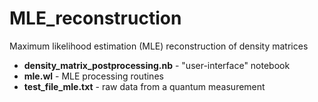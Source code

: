 # MLE_reconstruction
Maximum likelihood estimation (MLE) reconstruction of density matrices

* **density_matrix_postprocessing.nb** - "user-interface" notebook
* **mle.wl** - MLE processing routines
* **test_file_mle.txt** - raw data from a quantum measurement

